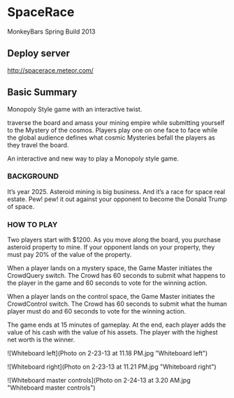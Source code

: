 SpaceRace
=========

MonkeyBars Spring Build 2013

## Deploy server

http://spacerace.meteor.com/

## Basic Summary

Monopoly Style game with an interactive twist.

traverse the board and amass your mining empire while submitting yourself to the Mystery of the cosmos. 
Players play one on one face to face while the global audience defines what cosmic Mysteries befall the players as they travel the board.

An interactive and new way to play a Monopoly style game.

### BACKGROUND

It’s year 2025. Asteroid mining is big business. And it’s a race for space real estate.  Pew! pew! it out against your opponent to become the Donald Trump of space.

### HOW TO PLAY

Two players start with $1200. As you move along the board, you purchase asteroid property to mine. If your opponent lands on your property, they must pay 20% of the value of the property.

When a player lands on a mystery space, the Game Master initiates the CrowdQuery switch. The Crowd has 60 seconds to submit what happens to the player in the game and 60 seconds to vote for the winning action.

When a player lands on the control space, the Game Master initiates the CrowdControl switch. The Crowd has 60 seconds to submit what the human player must do and 60 seconds to vote for the winning action.

The game ends at 15 minutes of gameplay. At the end, each player adds the value of his cash with the value of his assets. The player with the highest net worth is the winner.

![Whiteboard left](Photo on 2-23-13 at 11.18 PM.jpg "Whiteboard left")

![Whiteboard right](Photo on 2-23-13 at 11.21 PM.jpg "Whiteboard right")

![Whiteboard master controls](Photo on 2-24-13 at 3.20 AM.jpg "Whiteboard master controls")

